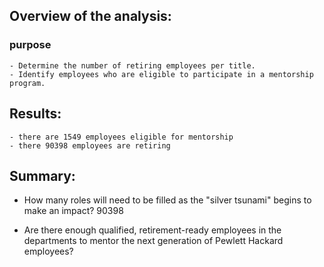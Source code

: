 ## Overview of the analysis:
   
### purpose
    
    - Determine the number of retiring employees per title.
    - Identify employees who are eligible to participate in a mentorship program.

## Results:

    - there are 1549 employees eligible for mentorship
    - there 90398 employees are retiring 
 

## Summary:
    
   - How many roles will need to be filled as the "silver tsunami" begins to make an impact?
     90398

   - Are there enough qualified, retirement-ready employees in the departments to mentor the next generation of Pewlett Hackard employees?



